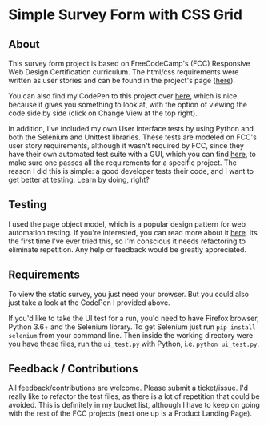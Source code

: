 # Simple Survey Form with CSS Grid

## About

This survey form project is based on FreeCodeCamp's (FCC) Responsive Web Design Certification curriculum. The  html/css requirements were written as user stories and can be found in the project's page ([here](https://learn.freecodecamp.org/responsive-web-design/responsive-web-design-projects/build-a-survey-form/)).

You can also find my CodePen to this project over [here](https://codepen.io/adriaanbd/full/pQRqrq/), which is nice because it gives you something to look at, with the option of viewing the code side by side (click on Change View at the top right).

In addition, I've included my own User Interface tests by using Python and both the Selenium and Unittest libraries. These tests are modeled on FCC's user story requirements, although it wasn't required by FCC, since they have their own automated test suite with a GUI, which you can find [here](https://codepen.io/freeCodeCamp/pen/MJjpwO), to make sure one passes all the requirements for a specific project. The reason I did this is simple: a good developer tests their code, and I want to get better at testing. Learn by doing, right?

## Testing

I used the page object model, which is a popular design pattern for web automation testing. If you're interested, you can read more about it [here](https://selenium-python.readthedocs.io/page-objects.html). Its the first time I've ever tried this, so I'm conscious it needs refactoring to eliminate repetition. Any help or feedback would be greatly appreciated.

## Requirements

To view the static survey, you just need your browser. But you could also just take a look at the CodePen I provided above.

If you'd like to take the UI test for a run, you'd need to have Firefox browser, Python 3.6+ and the Selenium library. To get Selenium just run `pip install selenium` from your command line. Then inside the working directory were you have these files, run the `ui_test.py` with Python, i.e. `python ui_test.py`.

## Feedback / Contributions

All feedback/contributions are welcome. Please submit a ticket/issue. I'd really like to refactor the test files, as there is a lot of repetition that could be avoided. This is definitely in my bucket list, although I have to keep on going with the rest of the FCC projects (next one up is a Product Landing Page).